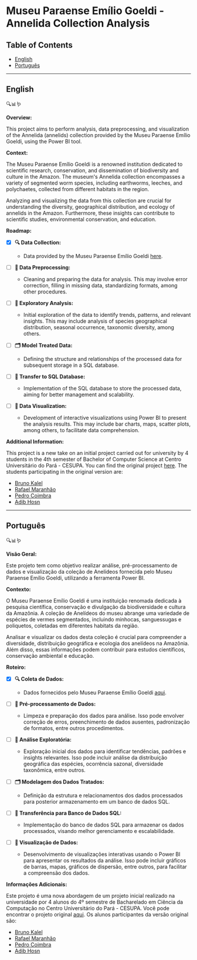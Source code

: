 # Museu Paraense Emílio Goeldi - Annelida Collection Analysis

## Table of Contents
- [English](#english)
- [Português](#português)

---

## English

🔍📊🪱

**Overview:**

This project aims to perform analysis, data preprocessing, and visualization of the Annelida (annelids) collection provided by the Museu Paraense Emílio Goeldi, using the Power BI tool.

**Context:**

The Museu Paraense Emílio Goeldi is a renowned institution dedicated to scientific research, conservation, and dissemination of biodiversity and culture in the Amazon. The museum's Annelida collection encompasses a variety of segmented worm species, including earthworms, leeches, and polychaetes, collected from different habitats in the region.

Analyzing and visualizing the data from this collection are crucial for understanding the diversity, geographical distribution, and ecology of annelids in the Amazon. Furthermore, these insights can contribute to scientific studies, environmental conservation, and education.

**Roadmap:**

- [x] **🔍 Data Collection:**
   - Data provided by the Museu Paraense Emílio Goeldi [here](https://ipt.sibbr.gov.br/goeldi/resource?r=museu_paraense_emilio_goeldi-annelida_collection).

- [ ] **🧹 Data Preprocessing:**
   - Cleaning and preparing the data for analysis. This may involve error correction, filling in missing data, standardizing formats, among other procedures.

- [ ] **🤔 Exploratory Analysis:**
   - Initial exploration of the data to identify trends, patterns, and relevant insights. This may include analysis of species geographical distribution, seasonal occurrence, taxonomic diversity, among others.

- [ ] **🗂️ Model Treated Data:**
   - Defining the structure and relationships of the processed data for subsequent storage in a SQL database.

- [ ] **🔁 Transfer to SQL Database:**
   - Implementation of the SQL database to store the processed data, aiming for better management and scalability.

- [ ] **👀 Data Visualization:**
   - Development of interactive visualizations using Power BI to present the analysis results. This may include bar charts, maps, scatter plots, among others, to facilitate data comprehension.

**Additional Information:**

This project is a new take on an initial project carried out for university by 4 students in the 4th semester of Bachelor of Computer Science at Centro Universitário do Pará - CESUPA. You can find the original project [here](https://github.com/gabipasse/analise_de_dados_do_Museu_Paraense_Emilio_Goeldi_Annelida_Collection). The students participating in the original version are:
- [Bruno Kalel](https://github.com/bruno-kalel)
- [Rafael Maranhão](https://github.com/gabipasse)
- [Pedro Coimbra](https://github.com/pedrohccoimbra123)
- [Adib Hosn](https://github.com/adibhosn)

---

## Português

🔍📊🪱

**Visão Geral:**

Este projeto tem como objetivo realizar análise, pré-processamento de dados e visualização da coleção de Anelídeos fornecida pelo Museu Paraense Emílio Goeldi, utilizando a ferramenta Power BI.

**Contexto:**

O Museu Paraense Emílio Goeldi é uma instituição renomada dedicada à pesquisa científica, conservação e divulgação da biodiversidade e cultura da Amazônia. A coleção de Anelídeos do museu abrange uma variedade de espécies de vermes segmentados, incluindo minhocas, sanguessugas e poliquetos, coletadas em diferentes habitats da região.

Analisar e visualizar os dados desta coleção é crucial para compreender a diversidade, distribuição geográfica e ecologia dos anelídeos na Amazônia. Além disso, essas informações podem contribuir para estudos científicos, conservação ambiental e educação.

**Roteiro:**

- [x] **🔍 Coleta de Dados:**
   - Dados fornecidos pelo Museu Paraense Emílio Goeldi [aqui](https://ipt.sibbr.gov.br/goeldi/resource?r=museu_paraense_emilio_goeldi-annelida_collection).

- [ ] **🧹 Pré-processamento de Dados:**
   - Limpeza e preparação dos dados para análise. Isso pode envolver correção de erros, preenchimento de dados ausentes, padronização de formatos, entre outros procedimentos.

- [ ] **🤔 Análise Exploratória:**
   - Exploração inicial dos dados para identificar tendências, padrões e insights relevantes. Isso pode incluir análise da distribuição geográfica das espécies, ocorrência sazonal, diversidade taxonômica, entre outros.

- [ ] **🗂️ Modelagem dos Dados Tratados:**
   - Definição da estrutura e relacionamentos dos dados processados para posterior armazenamento em um banco de dados SQL.

- [ ] **🔁 Transferência para Banco de Dados SQL:**
   - Implementação do banco de dados SQL para armazenar os dados processados, visando melhor gerenciamento e escalabilidade.

- [ ] **👀 Visualização de Dados:**
   - Desenvolvimento de visualizações interativas usando o Power BI para apresentar os resultados da análise. Isso pode incluir gráficos de barras, mapas, gráficos de dispersão, entre outros, para facilitar a compreensão dos dados.

**Informações Adicionais:**

Este projeto é uma nova abordagem de um projeto inicial realizado na universidade por 4 alunos do 4º semestre de Bacharelado em Ciência da Computação no Centro Universitário do Pará - CESUPA. Você pode encontrar o projeto original [aqui](https://github.com/gabipasse/analise_de_dados_do_Museu_Paraense_Emilio_Goeldi_Annelida_Collection). Os alunos participantes da versão original são:
- [Bruno Kalel](https://github.com/bruno-kalel)
- [Rafael Maranhão](https://github.com/gabipasse)
- [Pedro Coimbra](https://github.com/pedrohccoimbra123)
- [Adib Hosn](https://github.com/adibhosn)
